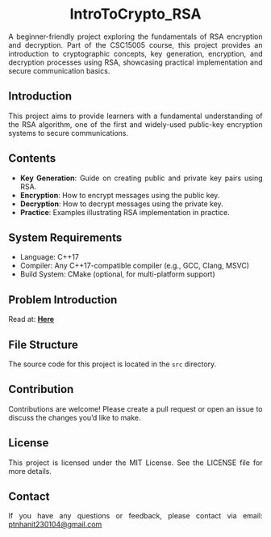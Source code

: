 <div align="justify">

# <div align="center">IntroToCrypto_RSA</div>
A beginner-friendly project exploring the fundamentals of RSA encryption and decryption. Part of the CSC15005 course, this project provides an introduction to cryptographic concepts, key generation, encryption, and decryption processes using RSA, showcasing practical implementation and secure communication basics.
  
## Introduction
This project aims to provide learners with a fundamental understanding of the RSA algorithm, one of the first and widely-used public-key encryption systems to secure communications.

## Contents

- **Key Generation**: Guide on creating public and private key pairs using RSA.
- **Encryption**: How to encrypt messages using the public key.
- **Decryption**: How to decrypt messages using the private key.
- **Practice**: Examples illustrating RSA implementation in practice.

## System Requirements

- Language: C++17
- Compiler: Any C++17-compatible compiler (e.g., GCC, Clang, MSVC)
- Build System: CMake (optional, for multi-platform support)

## Problem Introduction

Read at: <a href="https://github.com/NhanPhamThanh-IT/IntroToCrypto_RSA/blob/main/doc/tasks.pdf"><strong>Here</strong></a>

## File Structure

The source code for this project is located in the `src` directory.

## Contribution
Contributions are welcome! Please create a pull request or open an issue to discuss the changes you’d like to make.

## License
This project is licensed under the MIT License. See the LICENSE file for more details.

## Contact
If you have any questions or feedback, please contact via email: ptnhanit230104@gmail.com

</div>

